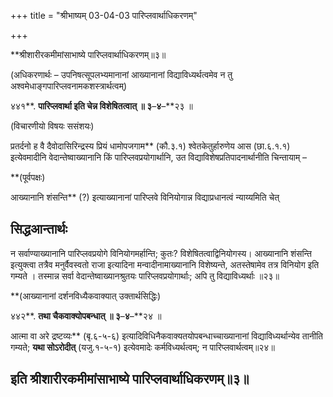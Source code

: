 +++
title = "श्रीभाष्यम् 03-04-03 पारिप्लवार्थाधिकरणम्"

+++


**श्रीशारीरकमीमांसाभाष्ये पारिप्लवार्थाधिकरणम्॥३॥

(अधिकरणार्थः – उपनिषत्सूपलभ्यमानानां आख्यानानां विद्याविध्यर्थत्वमेव न तु अश्वमेधाङ्गपारिप्लवनामकशस्त्रार्थत्वम्)

४४१**. **पारिप्लवार्था इति चेन्न विशेषितत्वात् ॥ ३**–**४**–**२३ ॥

(विचारणीयो विषयः ससंशयः)

 प्रतर्दनो ह वै दैवोदासिरिन्द्रस्य प्रियं धामोपजगाम** (कौ.३.१) श्वेतकेतुर्हारुणेय आस (छा.६.१.१) इत्येवमादीनि वेदान्तेष्वाख्यानानि किं पारिप्लवप्रयोगार्थानि, उत विद्याविशेषप्रतिपादनार्थानीति चिन्तायाम् –

**(पूर्वपक्षः)

 आख्यानानि शंसन्ति** (?) इत्याख्यानानां पारिप्लवे विनियोगान्न विद्याप्रधानत्वं न्याय्यमिति चेत्

## सिद्धआन्तार्थः

न सर्वाण्याख्यानानि पारिप्लवप्रयोगे विनियोगमर्हान्ति; कुतः? विशेषितत्वाद्विनियोगस्य। आख्यानानि शंसन्ति इत्युक्त्वा तत्रैव
मनुर्वैवस्वतो राजा इत्यादिना मन्वादीनामाख्यानानि विशेष्यन्ते, अतस्तेषामेव तत्र विनियोग इति गम्यते । तस्मान्न सर्वा वेदान्तेष्वाख्यानश्रुतयः पारिप्लवप्रयोगार्थाः; अपि तु विद्याविध्यर्थाः ॥२३॥

**(आख्यानानां दर्शनविध्यैकवाक्यात् उक्तार्थसिद्धिः)

४४२**. **तथा चैकवाक्योपबन्धात् ॥ ३**–**४**–**२४ ॥

आत्मा वा अरे द्रष्टव्यः** (बृ.६-५-६) इत्यादिविधिनैकवाक्यतयोपबन्धाच्चाख्यानानां विद्याविध्यर्थान्येव तानीति गम्यते; **यथा सोऽरोदीत्** (यजु.१-५-१) इत्येवमादेः कर्मविध्यर्थत्वम्; न पारिप्लवार्थत्वम्॥२४॥

## इति श्रीशारीरकमीमांसाभाष्ये पारिप्लवार्थाधिकरणम्॥३॥


